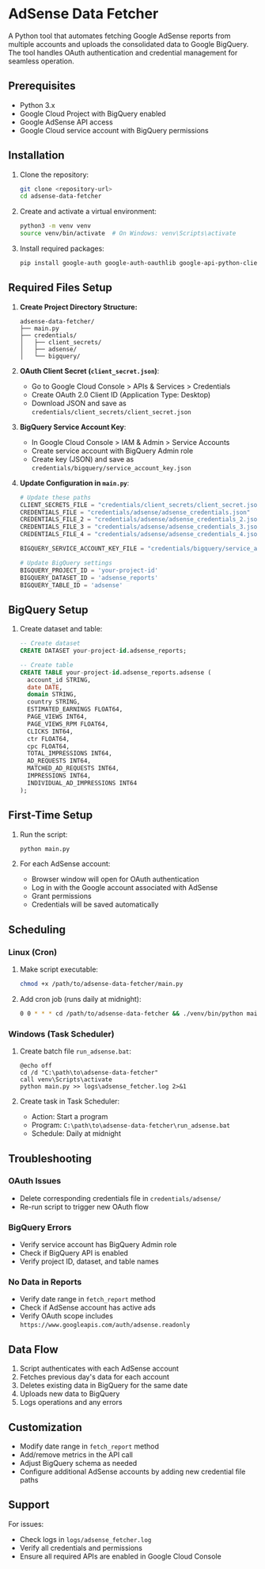 # AdSense Data Fetcher

A Python tool that automates fetching Google AdSense reports from multiple accounts and uploads the consolidated data to Google BigQuery. The tool handles OAuth authentication and credential management for seamless operation.

## Prerequisites

- Python 3.x
- Google Cloud Project with BigQuery enabled
- Google AdSense API access
- Google Cloud service account with BigQuery permissions

## Installation

1. Clone the repository:
   ```bash
   git clone <repository-url>
   cd adsense-data-fetcher
   ```

2. Create and activate a virtual environment:
   ```bash
   python3 -m venv venv
   source venv/bin/activate  # On Windows: venv\Scripts\activate
   ```

3. Install required packages:
   ```bash
   pip install google-auth google-auth-oauthlib google-api-python-client google-cloud-bigquery pandas pandas-gbq prettytable
   ```

## Required Files Setup

1. **Create Project Directory Structure:**
   ```
   adsense-data-fetcher/
   ├── main.py
   ├── credentials/
   │   ├── client_secrets/
   │   ├── adsense/
   │   └── bigquery/
   ```

2. **OAuth Client Secret (`client_secret.json`)**:
   - Go to Google Cloud Console > APIs & Services > Credentials
   - Create OAuth 2.0 Client ID (Application Type: Desktop)
   - Download JSON and save as `credentials/client_secrets/client_secret.json`

3. **BigQuery Service Account Key**:
   - In Google Cloud Console > IAM & Admin > Service Accounts
   - Create service account with BigQuery Admin role
   - Create key (JSON) and save as `credentials/bigquery/service_account_key.json`

4. **Update Configuration in `main.py`**:
   ```python
   # Update these paths
   CLIENT_SECRETS_FILE = "credentials/client_secrets/client_secret.json"
   CREDENTIALS_FILE = "credentials/adsense/adsense_credentials.json"
   CREDENTIALS_FILE_2 = "credentials/adsense/adsense_credentials_2.json"
   CREDENTIALS_FILE_3 = "credentials/adsense/adsense_credentials_3.json"
   CREDENTIALS_FILE_4 = "credentials/adsense/adsense_credentials_4.json"
   
   BIGQUERY_SERVICE_ACCOUNT_KEY_FILE = "credentials/bigquery/service_account_key.json"
   
   # Update BigQuery settings
   BIGQUERY_PROJECT_ID = 'your-project-id'
   BIGQUERY_DATASET_ID = 'adsense_reports'
   BIGQUERY_TABLE_ID = 'adsense'
   ```

## BigQuery Setup

1. Create dataset and table:
   ```sql
   -- Create dataset
   CREATE DATASET your-project-id.adsense_reports;
   
   -- Create table
   CREATE TABLE your-project-id.adsense_reports.adsense (
     account_id STRING,
     date DATE,
     domain STRING,
     country STRING,
     ESTIMATED_EARNINGS FLOAT64,
     PAGE_VIEWS INT64,
     PAGE_VIEWS_RPM FLOAT64,
     CLICKS INT64,
     ctr FLOAT64,
     cpc FLOAT64,
     TOTAL_IMPRESSIONS INT64,
     AD_REQUESTS INT64,
     MATCHED_AD_REQUESTS INT64,
     IMPRESSIONS INT64,
     INDIVIDUAL_AD_IMPRESSIONS INT64
   );
   ```

## First-Time Setup

1. Run the script:
   ```bash
   python main.py
   ```

2. For each AdSense account:
   - Browser window will open for OAuth authentication
   - Log in with the Google account associated with AdSense
   - Grant permissions
   - Credentials will be saved automatically

## Scheduling

### Linux (Cron)

1. Make script executable:
   ```bash
   chmod +x /path/to/adsense-data-fetcher/main.py
   ```

2. Add cron job (runs daily at midnight):
   ```bash
   0 0 * * * cd /path/to/adsense-data-fetcher && ./venv/bin/python main.py >> logs/adsense_fetcher.log 2>&1
   ```

### Windows (Task Scheduler)

1. Create batch file `run_adsense.bat`:
   ```batch
   @echo off
   cd /d "C:\path\to\adsense-data-fetcher"
   call venv\Scripts\activate
   python main.py >> logs\adsense_fetcher.log 2>&1
   ```

2. Create task in Task Scheduler:
   - Action: Start a program
   - Program: `C:\path\to\adsense-data-fetcher\run_adsense.bat`
   - Schedule: Daily at midnight

## Troubleshooting

### OAuth Issues
- Delete corresponding credentials file in `credentials/adsense/`
- Re-run script to trigger new OAuth flow

### BigQuery Errors
- Verify service account has BigQuery Admin role
- Check if BigQuery API is enabled
- Verify project ID, dataset, and table names

### No Data in Reports
- Verify date range in `fetch_report` method
- Check if AdSense account has active ads
- Verify OAuth scope includes `https://www.googleapis.com/auth/adsense.readonly`

## Data Flow

1. Script authenticates with each AdSense account
2. Fetches previous day's data for each account
3. Deletes existing data in BigQuery for the same date
4. Uploads new data to BigQuery
5. Logs operations and any errors

## Customization

- Modify date range in `fetch_report` method
- Add/remove metrics in the API call
- Adjust BigQuery schema as needed
- Configure additional AdSense accounts by adding new credential file paths

## Support

For issues:
- Check logs in `logs/adsense_fetcher.log`
- Verify all credentials and permissions
- Ensure all required APIs are enabled in Google Cloud Console
